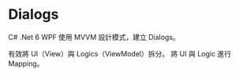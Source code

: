 # Dialogs
C# .Net 6 WPF
使用 MVVM 設計模式，建立 Dialogs。

有效將 UI（View）與 Logics（ViewModel）拆分。
將 UI 與 Logic 進行 Mapping。
